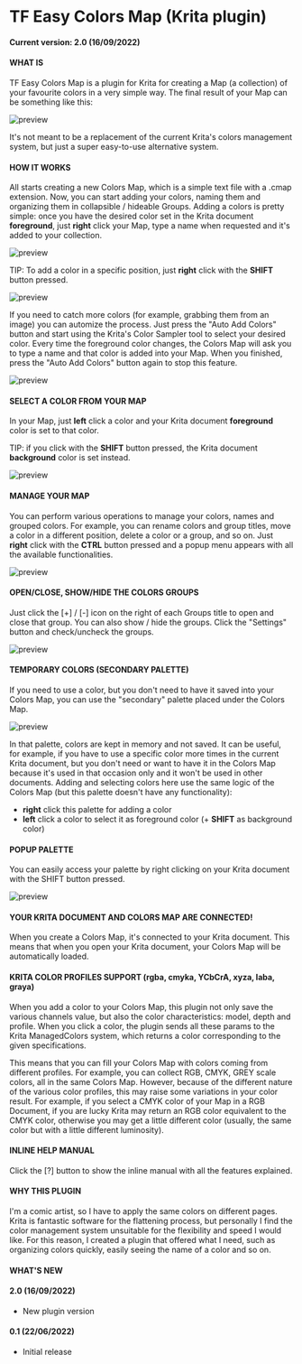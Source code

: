 # TF Easy Colors Map (Krita plugin)

#### Current version: 2.0 (16/09/2022)

#### WHAT IS
TF Easy Colors Map is a plugin for Krita for creating a Map (a collection) of your favourite colors in a very simple way. The final result of your Map can be something like this:

![preview](https://i.ibb.co/QP9B3xY/colors.png)

It's not meant to be a replacement of the current Krita's colors management system, but just a super easy-to-use alternative system.

#### HOW IT WORKS
All starts creating a new Colors Map, which is a simple text file with a .cmap extension. Now, you can start adding your colors, naming them and organizing them in collapsible / hideable Groups.
Adding a colors is pretty simple: once you have the desired color set in the Krita document **foreground**, just **right** click your Map, type a name when requested and it's added to your collection.

![preview](https://i.ibb.co/YTBJrkk/schema.jpg)

TIP: To add a color in a specific position, just **right** click with the **SHIFT** button pressed.

![preview](https://i.ibb.co/W5mV8XH/schema5.jpg)

If you need to catch more colors (for example, grabbing them from an image) you can automize the process. Just press the "Auto Add Colors" button and start using the Krita's Color Sampler tool to select your desired color. Every time the foreground color changes, the Colors Map will ask you to type a name and that color is added into your Map. When you finished, press the "Auto Add Colors" button again to stop this feature.

![preview](https://i.ibb.co/RhJLxfc/anim.gif)


#### SELECT A COLOR FROM YOUR MAP

In your Map, just **left** click a color and your Krita document **foreground** color is set to that color. 

TIP: if you click with the **SHIFT** button pressed, the Krita document **background** color is set instead.

![preview](https://i.ibb.co/p3FRr8c/schema2.jpg)


#### MANAGE YOUR MAP

You can perform various operations to manage your colors, names and grouped colors. For example, you can rename colors and group titles, move a color in a different position, delete a color or a group, and so on.
Just **right** click with the **CTRL** button pressed and a popup menu appears with all the available functionalities.

![preview](https://i.ibb.co/r02X5ZQ/schema3.jpg)

#### OPEN/CLOSE, SHOW/HIDE THE COLORS GROUPS

Just click the [+] / [-] icon on the right of each Groups title to open and close that group.
You can also show / hide the groups. Click the "Settings" button and check/uncheck the groups.

![preview](https://i.ibb.co/rw35vj0/color-openclose.png)

#### TEMPORARY COLORS (SECONDARY PALETTE)

If you need to use a color, but you don't need to have it saved into your Colors Map, you can use the "secondary" palette placed under the Colors Map. 

![preview](https://i.ibb.co/Lrs2hK7/schema4.jpg)

In that palette, colors are kept in memory and not saved. It can be useful, for example, if you have to use a specific color more times in the current Krita document, but you don't need or want to have it in the Colors Map because it's used in that occasion only and it won't be used in other documents.
Adding and selecting colors here use the same logic of the Colors Map (but this palette doesn't have any functionality):
 - **right** click this palette for adding a color
 - **left** click a color to select it as foreground color (+ **SHIFT** as background color)


#### POPUP PALETTE

You can easily access your palette by right clicking on your Krita document with the SHIFT button pressed.

![preview](https://i.ibb.co/Fh0T1yr/schema-6.png)

#### YOUR KRITA DOCUMENT AND COLORS MAP ARE CONNECTED!

When you create a Colors Map, it's connected to your Krita document. This means that when you open your Krita document, your Colors Map will be automatically loaded.

#### KRITA COLOR PROFILES SUPPORT (rgba, cmyka, YCbCrA, xyza, laba, graya)

When you add a color to your Colors Map, this plugin not only save the various channels value, but also the color characteristics: model, depth and profile. When you click a color, the plugin sends all these params to the Krita ManagedColors system, which returns a color corresponding to the given specifications.

This means that you can fill your Colors Map with colors coming from different profiles. For example, you can collect RGB, CMYK, GREY scale colors, all in the same Colors Map. However, because of the different nature of the various color profiles, this may raise some variations in your color result. For example, if you select a CMYK color of your Map in a RGB Document, if you are lucky Krita may return an RGB color equivalent to the CMYK color, otherwise you may get a little different color (usually, the same color but with a little different luminosity).

#### INLINE HELP MANUAL

Click the [?] button to show the inline manual with all the features explained.


#### WHY THIS PLUGIN

I'm a comic artist, so I have to apply the same colors on different pages. Krita is fantastic software for the flattening process, but personally I find the color management system unsuitable for the flexibility and speed I would like. For this reason, I created a plugin that offered what I need, such as organizing colors quickly, easily seeing the name of a color and so on.


#### WHAT'S NEW

#### 2.0 (16/09/2022)
 - New plugin version

#### 0.1 (22/06/2022)
- Initial release
